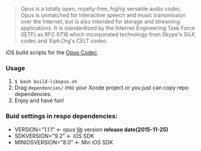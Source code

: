 
> Opus is a totally open, royalty-free, highly versatile audio codec. Opus is unmatched for interactive speech and music transmission over the Internet, but is also intended for storage and streaming applications. It is standardized by the Internet Engineering Task Force (IETF) as RFC 6716 which incorporated technology from Skype's SILK codec and Xiph.Org's CELT codec.

iOS build scripts for the [Opus Codec](http://www.opus-codec.org).

### Usage

1. `$ bash build-libopus.sh`
2. Drag `dependencies/` into your Xcode project or you just can copy repo dependencies.
3. Enjoy and have fun!

### Buid settings in respo dependencies:

* VERSION="1.1.1" <- opus [lib](http://downloads.xiph.org/releases/opus) version **release date(2015-11-25)**
* SDKVERSION="9.2" <- iOS SDK
* MINIOSVERSION="8.0" <- Min iOS SDK
